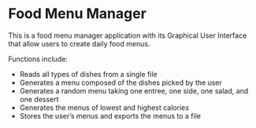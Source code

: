 # Food Menu Manager

This is a food menu manager application with its Graphical User Interface that allow users to create daily food menus.

Functions include:
* Reads all types of dishes from a single file
* Generates a menu composed of the dishes picked by the user
* Generates a random menu taking one entree, one side, one salad, and one dessert
* Generates the menus of lowest and highest calories
* Stores the user’s menus and exports the menus to a file
